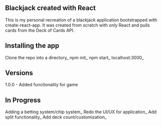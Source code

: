 ## Blackjack created with React

This is my personal recreation of a blackjack application bootstrapped with create-react-app. It was created from scratch with only React and pulls cards from
the Deck of Cards API.

## Installing the app

Clone the repo into a directory_
npm init_
npm start_
localhost:3000_

## Versions

1.0.0 - Added functionality for game

## In Progress

Adding a betting system/chip system_
Redo the UI/UX for application_
Add split functionality_
Add deck count/customization_